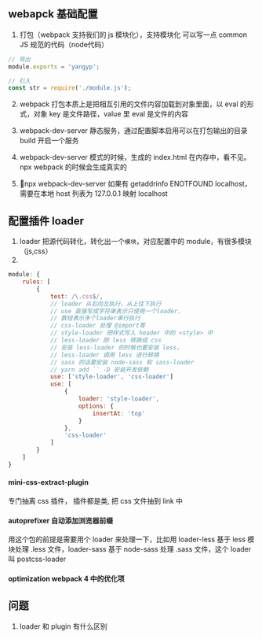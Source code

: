 ## webapck 基础配置

1. 打包（webpack 支持我们的 js 模块化），支持模块化 可以写一点 common JS 规范的代码（node代码）
```js
// 导出
module.exports = 'yangyp'; 

// 引入
const str = require('./module.js');
```

2. webpack 打包本质上是把相互引用的文件内容加载到对象里面，以 eval 的形式，对象 key 是文件路径，value 里 eval 是文件的内容

3. webpack-dev-server 静态服务，通过配置脚本启用可以在打包输出的目录 build 开启一个服务

4. webpack-dev-server 模式的时候，生成的 index.html 在内存中，看不见。npx webpack 的时候会生成真实的

5. npx webpack-dev-server 如果有 getaddrinfo ENOTFOUND localhost，需要在本地 host 列表为 127.0.0.1 映射 localhost 


## 配置插件 loader

1. loader 把源代码转化，转化出一个`模块`，对应配置中的 module，有很多模块（js,css） 
2. 
```js
module: {
    rules: [
        {
            test: /\.css$/,
            // loader 从右向左执行，从上往下执行
            // use 直接写成字符串表示只使用一个loader，
            // 数组表示多个loader串行执行
            // css-loader 处理 @import等
            // style-loader 把样式写入 header 中的 <style> 中
            // less-loader 把 less 转换成 css
            // 安装 less-loader 的时候也要安装 less，
            // less-loader 调用 less 进行转换
            // sass 的话要安装 node-sass 和 sass-loader 
            // yarn add `` -D 安装开发依赖
            use: ['style-loader', 'css-loader']
            use: [
                {
                    loader: 'style-loader',
                    options: {
                        insertAt: 'top'
                    }
                },
                'css-loader'
            ]
        }
    ]
}
```

#### mini-css-extract-plugin 
专门抽离 css 插件， 插件都是类, 把 css 文件抽到 link 中
#### autoprefixer 自动添加浏览器前缀
用这个包的前提是需要用个 loader 来处理一下，比如用 loader-less 基于 less 模块处理 .less 文件，loader-sass 基于 node-sass 处理 .sass 文件，这个 loader 叫 postcss-loader

#### optimization webpack 4 中的优化项
## 问题
1. loader 和 plugin 有什么区别